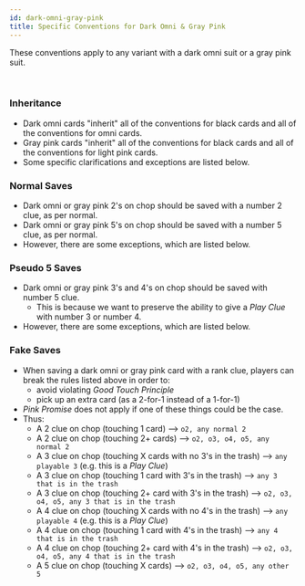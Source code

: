 ```yaml
---
id: dark-omni-gray-pink
title: Specific Conventions for Dark Omni & Gray Pink
---
```


These conventions apply to any variant with a dark omni suit or a gray pink suit.

<br />

### Inheritance

- Dark omni cards "inherit" all of the conventions for black cards and all of the conventions for omni cards.
- Gray pink cards "inherit" all of the conventions for black cards and all of the conventions for light pink cards.
- Some specific clarifications and exceptions are listed below.

### Normal Saves

- Dark omni or gray pink 2's on chop should be saved with a number 2 clue, as per normal.
- Dark omni or gray pink 5's on chop should be saved with a number 5 clue, as per normal.
- However, there are some exceptions, which are listed below.

### Pseudo 5 Saves

- Dark omni or gray pink 3's and 4's on chop should be saved with number 5 clue.
  - This is because we want to preserve the ability to give a *Play Clue* with number 3 or number 4.
- However, there are some exceptions, which are listed below.

### Fake Saves

- When saving a dark omni or gray pink card with a rank clue, players can break the rules listed above in order to:
  - avoid violating *Good Touch Principle*
  - pick up an extra card (as a 2-for-1 instead of a 1-for-1)
- *Pink Promise* does not apply if one of these things could be the case.
- Thus:
  - A 2 clue on chop (touching 1 card) --> `o2, any normal 2`
  - A 2 clue on chop (touching 2+ cards) --> `o2, o3, o4, o5, any normal 2`
  - A 3 clue on chop (touching X cards with no 3's in the trash) --> `any playable 3` (e.g. this is a *Play Clue*)
  - A 3 clue on chop (touching 1 card with 3's in the trash) --> `any 3 that is in the trash`
  - A 3 clue on chop (touching 2+ card with 3's in the trash) --> `o2, o3, o4, o5, any 3 that is in the trash`
  - A 4 clue on chop (touching X cards with no 4's in the trash) --> `any playable 4` (e.g. this is a *Play Clue*)
  - A 4 clue on chop (touching 1 card with 4's in the trash) --> `any 4 that is in the trash`
  - A 4 clue on chop (touching 2+ card with 4's in the trash) --> `o2, o3, o4, o5, any 4 that is in the trash`
  - A 5 clue on chop (touching X cards) --> `o2, o3, o4, o5, any other 5`
